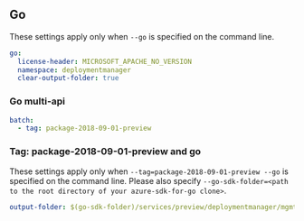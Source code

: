 ## Go

These settings apply only when `--go` is specified on the command line.

``` yaml $(go)
go:
  license-header: MICROSOFT_APACHE_NO_VERSION
  namespace: deploymentmanager
  clear-output-folder: true
```

### Go multi-api

``` yaml $(go) && $(multiapi)
batch:
  - tag: package-2018-09-01-preview
```

### Tag: package-2018-09-01-preview and go

These settings apply only when `--tag=package-2018-09-01-preview --go` is specified on the command line.
Please also specify `--go-sdk-folder=<path to the root directory of your azure-sdk-for-go clone>`.

``` yaml $(tag) == 'package-2018-09-01-preview' && $(go)
output-folder: $(go-sdk-folder)/services/preview/deploymentmanager/mgmt/2018-09-01-preview/deploymentmanager
```